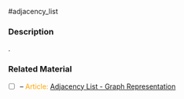 #adjacency_list 

### Description

.
### Related Material

- [ ] – <font color="orange"> Article: </font>[Adjacency List - Graph Representation](https://www.programiz.com/dsa/graph-adjacency-list)
